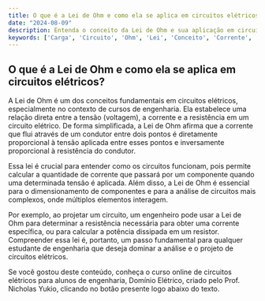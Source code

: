 ```yaml
---
title: O que é a Lei de Ohm e como ela se aplica em circuitos elétricos?
date: "2024-08-09"
description: Entenda o conceito da Lei de Ohm e sua aplicação em circuitos elétricos.
keywords: ['Carga', 'Circuito', 'Ohm', 'Lei', 'Conceito', 'Corrente', 'Potência']
---
```


## O que é a Lei de Ohm e como ela se aplica em circuitos elétricos?

A Lei de Ohm é um dos conceitos fundamentais em circuitos elétricos, especialmente no contexto de cursos de engenharia. Ela estabelece uma relação direta entre a tensão (voltagem), a corrente e a resistência em um circuito elétrico. De forma simplificada, a Lei de Ohm afirma que a corrente que flui através de um condutor entre dois pontos é diretamente proporcional à tensão aplicada entre esses pontos e inversamente proporcional à resistência do condutor.

Essa lei é crucial para entender como os circuitos funcionam, pois permite calcular a quantidade de corrente que passará por um componente quando uma determinada tensão é aplicada. Além disso, a Lei de Ohm é essencial para o dimensionamento de componentes e para a análise de circuitos mais complexos, onde múltiplos elementos interagem.

Por exemplo, ao projetar um circuito, um engenheiro pode usar a Lei de Ohm para determinar a resistência necessária para obter uma corrente específica, ou para calcular a potência dissipada em um resistor. Compreender essa lei é, portanto, um passo fundamental para qualquer estudante de engenharia que deseja dominar a análise e o projeto de circuitos elétricos.

Se você gostou deste conteúdo, conheça o curso online de circuitos elétricos para alunos de engenharia, Domínio Elétrico, criado pelo Prof. Nicholas Yukio, clicando no botão presente logo abaixo do texto.
